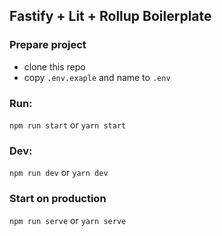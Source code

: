 ## Fastify + Lit + Rollup Boilerplate

### Prepare project 

* clone this repo 
* copy `.env.exaple` and name to `.env`

### Run: 

`npm run start` or `yarn start`

### Dev:

`npm run dev` or `yarn dev`

### Start on production

`npm run serve` or `yarn serve`



